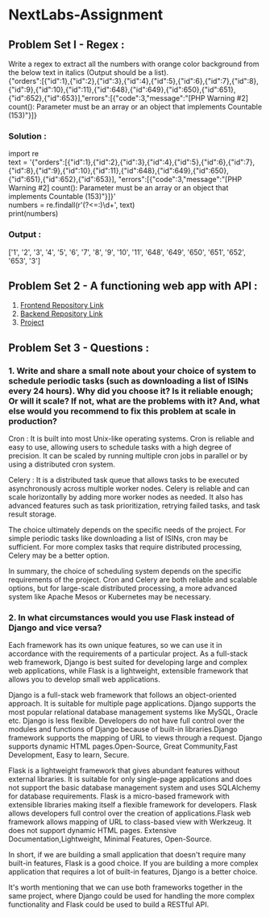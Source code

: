 # NextLabs-Assignment

## Problem Set I - Regex :
Write a regex to extract all the numbers with orange color background from the below text in italics (Output should be a list).<br>
{"orders":[{"id":1},{"id":2},{"id":3},{"id":4},{"id":5},{"id":6},{"id":7},{"id":8},{"id":9},{"id":10},{"id":11},{"id":648},{"id":649},{"id":650},{"id":651},{"id":652},{"id":653}],"errors":[{"code":3,"message":"[PHP Warning #2] count(): Parameter must be an array or an object that implements Countable (153)"}]}

### Solution :
import re <br>
text = '{"orders":[{"id":1},{"id":2},{"id":3},{"id":4},{"id":5},{"id":6},{"id":7},{"id":8},{"id":9},{"id":10},{"id":11},{"id":648},{"id":649},{"id":650},{"id":651},{"id":652},{"id":653}],
"errors":[{"code":3,"message":"[PHP Warning #2] count(): Parameter must be an array or an object that implements Countable (153)"}]}' <br>
numbers = re.findall(r'(?<=:)\d+', text)<br>
print(numbers)

### Output : 
['1', '2', '3', '4', '5', '6', '7', '8', '9', '10', '11', '648', '649', '650', '651', '652', '653', '3']


## Problem Set 2 - A functioning web app with API :
1. [Frontend Repository Link](https://github.com/Rose-Grace-Jacob/NextLabs-Frontend.git) <br>
2. [Backend Repository Link](https://github.com/Rose-Grace-Jacob/NextLabs-Backend.git)<br>
3. [Project](https://next-labs-frontend-chi.vercel.app/)


## Problem Set 3 - Questions :
### 1. Write and share a small note about your choice of system to schedule periodic tasks (such as downloading a list of ISINs every 24 hours). Why did you choose it? Is it reliable enough; Or will it scale? If not, what are the problems with it? And, what else would you recommend to fix this problem at scale in production?

Cron : It is built into most Unix-like operating systems. Cron is reliable and easy to use, allowing users to schedule tasks with a high degree of precision. It can be scaled by running multiple cron jobs in parallel or by using a distributed cron system.

Celery : It is a distributed task queue that allows tasks to be executed asynchronously across multiple worker nodes. Celery is reliable and can scale horizontally by adding more worker nodes as needed. It also has advanced features such as task prioritization, retrying failed tasks, and task result storage.

The choice ultimately depends on the specific needs of the project. For simple periodic tasks like downloading a list of ISINs, cron may be sufficient. For more complex tasks that require distributed processing, Celery may be a better option.

In summary, the choice of scheduling system depends on the specific requirements of the project. Cron and Celery are both reliable and scalable options, but for large-scale distributed processing, a more advanced system like Apache Mesos or Kubernetes may be necessary.



### 2. In what circumstances would you use Flask instead of Django and vice versa?

Each framework has its own unique features, so we can use it in accordance with the requirements of a particular project. As a full-stack web framework, Django is best suited for developing large and complex web applications, while Flask is a lightweight, extensible framework that allows you to develop small web applications. <br>

Django is a full-stack web framework that follows an object-oriented approach. It is suitable for multiple page applications. Django supports the most popular relational database management systems like MySQL, Oracle etc.
Django is less flexible. Developers do not have full control over the modules and functions of Django because of built-in libraries.Django framework supports the mapping of URL to views through a request.
Django supports dynamic HTML pages.Open-Source, Great Community,Fast Development, Easy to learn, Secure. <br>

Flask is a lightweight framework that gives abundant features without external libraries. It is suitable for only single-page applications and does not support the basic database management system and uses SQLAlchemy for database requirements. Flask is a micro-based framework with extensible libraries making itself a flexible framework for developers.
Flask allows developers full control over the creation of applications.Flask web framework allows mapping of URL to class-based view with Werkzeug. It does not support dynamic HTML pages. Extensive Documentation,Lightweight, Minimal Features, Open-Source.<br>

In short, if we are building a small application that doesn't require many built-in features, Flask is a good choice. If you are building a more complex application that requires a lot of built-in features, Django is a better choice.

It's worth mentioning that we can use both frameworks together in the same project, where Django could be used for handling the more complex functionality and Flask could be used to build a RESTful API.
